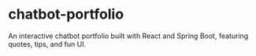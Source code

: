 # chatbot-portfolio
An interactive chatbot portfolio built with React and Spring Boot, featuring quotes, tips, and fun UI.
